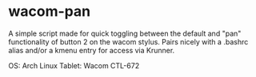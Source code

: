 # wacom-pan
A simple script made for quick toggling between the default and "pan" functionality of button 2 on the wacom stylus. Pairs nicely with a .bashrc alias and/or a kmenu entry for access via Krunner.

OS: Arch Linux
Tablet: Wacom CTL-672
